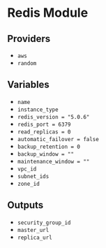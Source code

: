 # Redis Module

## Providers

- `aws`
- `random`

## Variables

- `name`
- `instance_type`
- `redis_version = "5.0.6"`
- `redis_port = 6379`
- `read_replicas = 0`
- `automatic_failover = false`
- `backup_retention = 0`
- `backup_window = ""`
- `maintenance_window = ""`
- `vpc_id`
- `subnet_ids`
- `zone_id`

## Outputs

- `security_group_id`
- `master_url`
- `replica_url`
